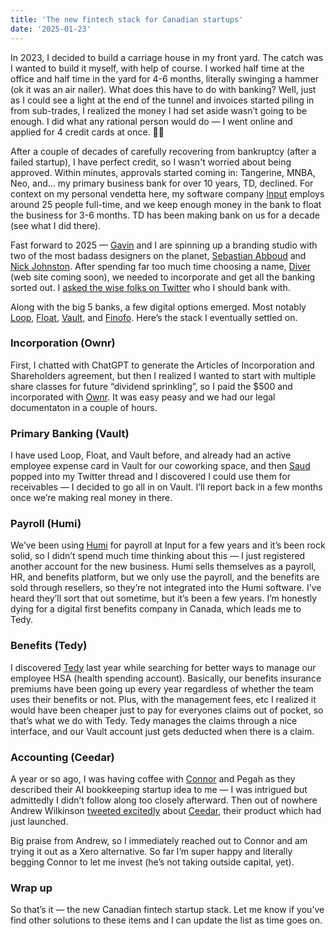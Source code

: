 ```yaml
---
title: 'The new fintech stack for Canadian startups'
date: '2025-01-23'
---
```


In 2023, I decided to build a carriage house in my front yard. The catch was I wanted to build it myself, with help of course. I worked half time at the office and half time in the yard for 4-6 months, literally swinging a hammer (ok it was an air nailer). What does this have to do with banking? Well, just as I could see a light at the end of the tunnel and invoices started piling in from sub-trades, I realized the money I had set aside wasn’t going to be enough. I did what any rational person would do — I went online and applied for 4 credit cards at once. 🤷‍♂️ 

After a couple of decades of carefully recovering from bankruptcy (after a failed startup), I have perfect credit, so I wasn't worried about being approved. Within minutes, approvals started coming in: Tangerine, MNBA, Neo, and… my primary business bank for over 10 years, TD, declined. For context on my personal vendetta here, my software company [Input](https://inputlogic.ca) employs around 25 people full-time, and we keep enough money in the bank to float the business for 3-6 months. TD has been making bank on us for a decade (see what I did there).

Fast forward to 2025 — [Gavin](https://geekforbrains.com) and I are spinning up a branding studio with two of the most badass designers on the planet, [Sebastian Abboud](https://sebastianabboud.com) and [Nick Johnston](https://nickjohnston.ca/). After spending far too much time choosing a name, [Diver](https://diver.studio) (web site coming soon), we needed to incorporate and get all the banking sorted out. I [asked the wise folks on Twitter](https://twitter.com/shawnhooper/status/1864439531644309921) who I should bank with.

Along with the big 5 banks, a few digital options emerged. Most notably [Loop](https://bankonloop.com), [Float](https://floatfinancial.com), [Vault](https://tryvault.com), and [Finofo](https://finofo.com). Here’s the stack I eventually settled on. 

### Incorporation (Ownr)

First, I chatted with ChatGPT to generate the Articles of Incorporation and Shareholders agreement, but then I realized I wanted to start with multiple share classes for future “dividend sprinkling”, so I paid the $500 and incorporated with [Ownr](https://ownr.ca). It was easy peasy and we had our legal documentaton in a couple of hours. 

### Primary Banking (Vault)

I have used Loop, Float, and Vault before, and already had an active employee expense card in Vault for our coworking space, and then [Saud](https://twitter.com/sauddaziz) popped into my Twitter thread and I discovered I could use them for receivables — I decided to go all in on Vault. I’ll report back in a few months once we’re making real money in there. 

### Payroll (Humi)

We’ve been using [Humi](https://humi.ca) for payroll at Input for a few years and it’s been rock solid, so I didn’t spend much time thinking about this — I just registered another account for the new business. Humi sells themselves as a payroll, HR, and benefits platform, but we only use the payroll, and the benefits are sold through resellers, so they’re not integrated into the Humi software. I’ve heard they’ll sort that out sometime, but it’s been a few years. I’m honestly dying for a digital first benefits company in Canada, which leads me to Tedy. 

### Benefits (Tedy)

I discovered [Tedy](https://tedy.app) last year while searching for better ways to manage our employee HSA (health spending account). Basically, our benefits insurance premiums have been going up every year regardless of whether the team uses their benefits or not. Plus, with the management fees, etc I realized it would have been cheaper just to pay for everyones claims out of pocket, so that’s what we do with Tedy. Tedy manages the claims through a nice interface, and our Vault account just gets deducted when there is a claim. 

### Accounting (Ceedar)

A year or so ago, I was having coffee with [Connor](https://twitter.com/entrecurious) and Pegah as they described their AI bookkeeping startup idea to me — I was intrigued but admittedly I didn’t follow along too closely afterward. Then out of nowhere Andrew Wilkinson [tweeted excitedly](https://twitter.com/awilkinson/status/1864726181670719859) about [Ceedar](https://ceedar.ai), their product which had just launched.

Big praise from Andrew, so I immediately reached out to Connor and am trying it out as a Xero alternative. So far I’m super happy and literally begging Connor to let me invest (he’s not taking outside capital, yet). 

### Wrap up 

So that’s it — the new Canadian fintech startup stack. Let me know if you’ve find other solutions to these items and I can update the list as time goes on.